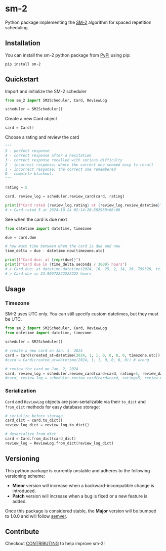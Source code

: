 # sm-2

Python package implementing the [SM-2](https://super-memory.com/english/ol/sm2.htm) algorithm for spaced repetition scheduling.

## Installation

You can install the sm-2 python package from [PyPI](https://pypi.org/project/sm-2/) using pip:
```
pip install sm-2
```

## Quickstart

Import and initialize the SM-2 scheduler

```python
from sm_2 import SM2Scheduler, Card, ReviewLog

scheduler = SM2Scheduler()
```

Create a new Card object

```python
card = Card()
```

Choose a rating and review the card

```python
"""
5 - perfect response
4 - correct response after a hesitation
3 - correct response recalled with serious difficulty
2 - incorrect response; where the correct one seemed easy to recall
1 - incorrect response; the correct one remembered
0 - complete blackout.
"""

rating = 5

card, review_log = scheduler.review_card(card, rating)

print(f"Card rated {review_log.rating} at {review_log.review_datetime}")
# > Card rated 5 at 2024-10-24 02:14:20.802958+00:00
```

See when the card is due next
```python
from datetime import datetime, timezone

due = card.due

# how much time between when the card is due and now
time_delta = due - datetime.now(timezone.utc)

print(f"Card due: at {repr(due)}")
print(f"Card due in {time_delta.seconds / 3600} hours")
# > Card due: at datetime.datetime(2024, 10, 25, 2, 14, 20, 799320, tzinfo=datetime.timezone.utc)
# > Card due in 23.99972222222222 hours
```

## Usage

### Timezone

SM-2 uses UTC only. You can still specify custom datetimes, but they must be UTC.

```python
from sm_2 import SM2Scheduler, Card, ReviewLog
from datetime import datetime, timezone

scheduler = SM2Scheduler()

# create a new card on Jan. 1, 2024
card = Card(created_at=datetime(2024, 1, 1, 0, 0, 0, 0, timezone.utc)) # right
#card = Card(created_at=datetime(2024, 1, 1, 0, 0, 0, 0)) # wrong

# review the card on Jan. 2, 2024
card, review_log = scheduler.review_card(card=card, rating=5, review_datetime=datetime(2024, 1, 1, 0, 0, 0, 0, timezone.utc)) # right
#card, review_log = scheduler.review_card(card=card, rating=5, review_datetime=datetime(2024, 1, 1, 0, 0, 0, 0)) # wrong
```

### Serialization

`Card` and `ReviewLog` objects are json-serializable via their `to_dict` and `from_dict` methods for easy database storage:
```python
# serialize before storage
card_dict = card.to_dict()
review_log_dict = review_log.to_dict()

# deserialize from dict
card = Card.from_dict(card_dict)
review_log = ReviewLog.from_dict(review_log_dict)
```

## Versioning

This python package is currently unstable and adheres to the following versioning scheme:

- **Minor** version will increase when a backward-incompatible change is introduced.
- **Patch** version will increase when a bug is fixed or a new feature is added.

Once this package is considered stable, the **Major** version will be bumped to 1.0.0 and will follow [semver](https://semver.org/).

## Contribute

Checkout [CONTRIBUTING](https://github.com/joshdavham/sm-2/blob/main/CONTRIBUTING.md) to help improve sm-2!